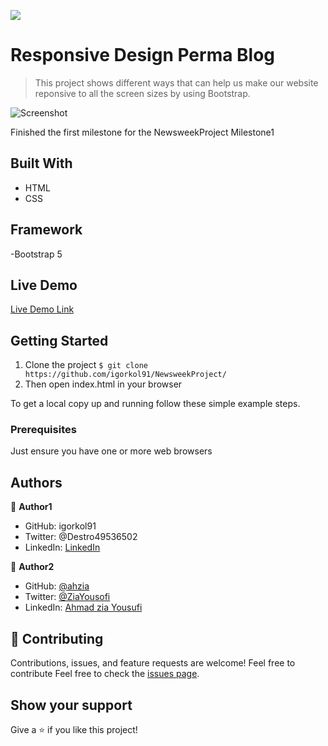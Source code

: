 ![](https://img.shields.io/badge/Microverse-blueviolet)

# Responsive Design Perma Blog

> This project shows different ways that can help us make our website reponsive to all the screen sizes by using Bootstrap.

![Screenshot](https://user-images.githubusercontent.com/73760803/113599731-4fbfad80-963f-11eb-95c4-7f6f5c31588f.png)

Finished the first milestone for the NewsweekProject Milestone1

## Built With

- HTML
- CSS

## Framework

-Bootstrap 5

## Live Demo

[Live Demo Link](https://igorkol91.github.io/NewsweekProject/)


## Getting Started

1. Clone the project 
  `$ git clone https://github.com/igorkol91/NewsweekProject/`
2. Then open index.html in your browser

To get a local copy up and running follow these simple example steps.

### Prerequisites

Just ensure you have one or more web browsers

## Authors

:bust_in_silhouette: **Author1**

- GitHub: igorkol91
- Twitter: @Destro49536502
- LinkedIn: [LinkedIn](https://linkedin.com/in/linkedinhandle)

:bust_in_silhouette: **Author2**

- GitHub: [@ahzia](https://github.com/ahzia)
- Twitter: [@ZiaYousofi](https://twitter.com/ZiaYousofi)
- LinkedIn: [Ahmad zia Yousufi](https://https://www.linkedin.com/in/ah-ziayosfi)

## :handshake: Contributing

Contributions, issues, and feature requests are welcome!
Feel free to contribute 
Feel free to check the [issues page](https://github.com/igorkol91/NewsweekProject/issues/1).

## Show your support

Give a ⭐️ if you like this project!



